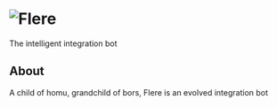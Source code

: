 # ![Flere](https://raw.github.com/flere/flere/master/logo/flere-logo.png)

The intelligent integration bot

## About

A child of homu, grandchild of bors, Flere is an evolved integration bot
